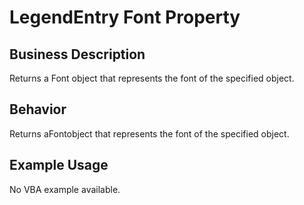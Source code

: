 # LegendEntry Font Property

## Business Description
Returns a Font object that represents the font of the specified object.

## Behavior
Returns aFontobject that represents the font of the specified object.

## Example Usage
No VBA example available.